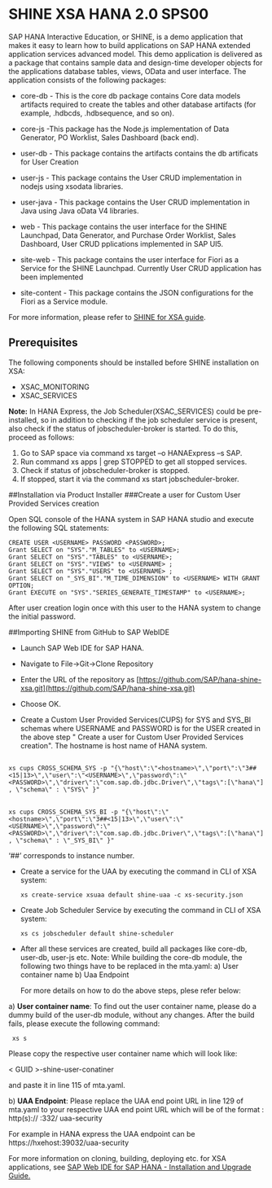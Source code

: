 SHINE XSA HANA 2.0 SPS00
===============
SAP HANA Interactive Education, or SHINE, is a demo application that makes it easy to learn how to build applications on SAP HANA extended application services advanced model. This demo application is delivered as a package that contains sample data and design-time developer objects for the applications database tables, views, OData and user interface.
The application consists of the following packages:



- core-db - This is the core db package contains Core data models artifacts required to create the tables and other database artifacts (for example, .hdbcds, .hdbsequence, and so on).


- core-js -This package has the Node.js implementation of Data Generator, PO Worklist, Sales Dashboard (back end).


- user-db - This package contains the artifacts contains the db artificats for User Creation 


- user-js - This package contains the User CRUD implementation in nodejs using xsodata libraries.

- user-java - This package contains the User CRUD implementation in Java using Java oData V4 libraries.

- web - This package contains the user interface for the SHINE Launchpad, Data Generator, and Purchase Order Worklist, Sales Dashboard, User CRUD pplications implemented in SAP UI5.

- site-web - This package contains the user interface for Fiori as a Service for the SHINE Launchpad. Currently User CRUD application has been implemented

- site-content - This package contains the JSON configurations for the Fiori as a Service module.

For more information, please refer to [SHINE for XSA guide](http://help.sap.com/hana/SAP_HANA_Interactive_Education_SHINE_for_SAP_HANA_XS_Advanced_Model_en.pdf).
## Prerequisites
The following components should be installed before SHINE installation on XSA:

- XSAC_MONITORING   
- XSAC_SERVICES  

**Note:** In HANA Express, the Job Scheduler(XSAC_SERVICES) could be pre-installed, so in addition to checking if the job scheduler service is present, also check if the status of jobscheduler-broker is started.
To do this, proceed as follows:
 
1. Go to SAP space via command xs target –o HANAExpress –s SAP.
2.  Run command xs apps | grep STOPPED to get all stopped services.
3.   Check if status of jobscheduler-broker is stopped.
4.   If stopped, start it via the command xs start jobscheduler-broker.  
 

##Installation via Product Installer 
###Create a user for Custom User Provided Services creation

Open SQL console of the HANA system in SAP HANA studio and execute the following SQL statements:

    CREATE USER <USERNAME> PASSWORD <PASSWORD>;  
    Grant SELECT on "SYS"."M_TABLES" to <USERNAME>;
    Grant SELECT on "SYS"."TABLES" to <USERNAME>;
    Grant SELECT on "SYS"."VIEWS" to <USERNAME> ;
    Grant SELECT on "SYS"."USERS" to <USERNAME> ;
    Grant SELECT on "_SYS_BI"."M_TIME_DIMENSION" to <USERNAME> WITH GRANT OPTION;
    Grant EXECUTE on "SYS"."SERIES_GENERATE_TIMESTAMP" to <USERNAME>;
 
After user creation login once with this user to the HANA system to change the initial password.   



##Importing SHINE from GitHub to SAP WebIDE

- Launch SAP Web IDE for SAP HANA.

- Navigate to File->Git->Clone Repository
- Enter the URL of the repository as [https://github.com/SAP/hana-shine-xsa.git](https://github.com/SAP/hana-shine-xsa.git)

- Choose OK.

- Create a Custom User Provided Services(CUPS) for SYS and SYS_BI schemas where USERNAME and PASSWORD is for the USER created in the above step "  Create a user for Custom User Provided Services creation". The hostname is host name of HANA system. 

##
    xs cups CROSS_SCHEMA_SYS -p "{\"host\":\"<hostname>\",\"port\":\"3##<15|13>\",\"user\":\"<USERNAME>\",\"password\":\"<PASSWORD>\",\"driver\":\"com.sap.db.jdbc.Driver\",\"tags\":[\"hana\"] , \"schema\" : \"SYS\" }"
    


   

##

     
    xs cups CROSS_SCHEMA_SYS_BI -p "{\"host\":\"<hostname>\",\"port\":\"3##<15|13>\",\"user\":\"<USERNAME>\",\"password\":\"<PASSWORD>\",\"driver\":\"com.sap.db.jdbc.Driver\",\"tags\":[\"hana\"] , \"schema\" : \"_SYS_BI\" }"

‘##’ corresponds to instance number.

- Create a service for the UAA by executing the command in CLI of XSA system:

    `xs create-service xsuaa default shine-uaa -c xs-security.json`

- Create Job Scheduler Service by executing the command in CLI of XSA system:
  
    `xs cs jobscheduler default shine-scheduler`

- 	After all these services are created, build all packages like core-db, user-db, user-js etc.
	Note: While building the core-db module, the following two things have to be replaced in the mta.yaml:
a)	User container name
b)	Uaa Endpoint 
	
	For more details on how to do the above steps, plese refer below:
	
   a)	**User container name**: To find out the user container name, please do a dummy build of the user-db module, without any changes. After the build fails, please execute the following command:

     xs s          
                                                                                               
	

Please copy the respective user container name which will look like:

  < GUID ><project-name>-shine-user-conatiner

 and paste it in line 115 of mta.yaml.

b)	**UAA Endpoint**: Please replace the UAA end point URL in line 129 of mta.yaml to your respective UAA end point URL which will be of the format :
http(s)://<host-name> :3<instance-number>32/ uaa-security

For example in HANA express the UAA endpoint can be https://hxehost:39032/uaa-security

For more information on cloning, building, deploying etc. for XSA applications, see [SAP Web IDE for SAP HANA - Installation and Upgrade Guide. ](http://help.sap.com/hana/SAP_Web_IDE_for_SAP_HANA_Installation_Guide_en.pdf )

